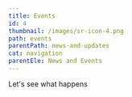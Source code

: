 ```yaml
---
title: Events
id: 4
thumbnail: /images/sr-icon-4.png
path: events
parentPath: news-and-updates
cat: navigation
parentEle: News and Events
---
```

Let's see what happens
